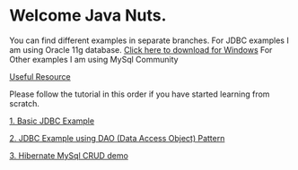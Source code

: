 # Welcome Java Nuts.

You can find different examples in separate branches.
For JDBC examples I am using Oracle 11g database. [Click here to download for Windows](https://drive.google.com/file/d/1HHgCzleFn9hPgmxg8G1nmwqATk-oAXia/view?usp=sharing)
For Other examples I am using MySql Community

[Useful Resource](https://docs.google.com/document/d/1QZB24iMfyBsGeI7vO2wmqrgZeFJaz-Uz8K9YAZngGvk/edit?usp=sharing "Notes")

Please follow the tutorial in this order if you have started learning from scratch.

[1. Basic JDBC Example](https://github.com/DevangJayswal/devang-java-teaching-assistance/tree/jdbc-demo "jdbc-demo")

[2. JDBC Example using DAO (Data Access Object) Pattern](https://github.com/DevangJayswal/devang-java-teaching-assistance/tree/jdbc-dao-example "jdbc-dao-example")

[3. Hibernate MySql CRUD demo](https://github.com/DevangJayswal/devang-java-teaching-assistance/tree/hibernate-mysql-demo "hibernate-mysql-demo")


